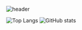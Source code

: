 
![header](https://capsule-render.vercel.app/api?type=venom&color=auto&height=250&section=header&text=Kyutark%20Kim&fontSize=50&fontcolor=auto)

![Top Langs](https://github-readme-stats.vercel.app/api/top-langs/?username=Kyutark&layout=compact)
![GitHub stats](https://github-readme-stats.vercel.app/api?username=Kyutark&show_icons=true&theme=transparent)
